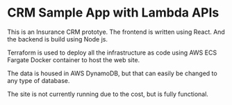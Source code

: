 # CRM Sample App with Lambda APIs

This is an Insurance CRM prototye.  The frontend is written using React.  And the backend is build using Node js.

Terraform is used to deploy all the infrastructure as code using AWS ECS Fargate Docker container to host the web site.

The data is housed in AWS DynamoDB, but that can easily be changed to any type of database.

The site is not currently running due to the cost, but is fully functional.
